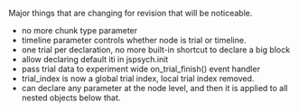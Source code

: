 Major things that are changing for revision that will be noticeable.

- no more chunk type parameter
- timeline parameter controls whether node is trial or timeline.
- one trial per declaration, no more built-in shortcut to declare a big block
- allow declaring default iti in jspsych.init
- pass trial data to experiment wide on_trial_finish() event handler
- trial_index is now a global trial index, local trial index removed.
- can declare any parameter at the node level, and then it is applied to all nested objects below that.
